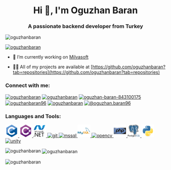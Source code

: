 <h1 align="center">Hi 👋, I'm Oguzhan Baran</h1>
<h3 align="center">A passionate backend developer from Turkey</h3>

<p align="left"> <img src="https://komarev.com/ghpvc/?username=oguzhanbaran&label=Profile%20views&color=0e75b6&style=flat" alt="oguzhanbaran" /> </p>

<p align="left"> <a href="https://twitter.com/oguzhanbaran" target="blank"><img src="https://img.shields.io/twitter/follow/oguzhanbaran?logo=twitter&style=for-the-badge" alt="oguzhanbaran" /></a> </p>

- 🔭 I’m currently working on [Milvasoft](https://github.com/Milvasoft/Milvasoft)

- 👨‍💻 All of my projects are available at [https://github.com/oguzhanbaran?tab=repositories](https://github.com/oguzhanbaran?tab=repositories)

<h3 align="left">Connect with me:</h3>
<p align="left">
<a href="https://dev.to/oguzhanbaran" target="blank"><img align="center" src="https://cdn.jsdelivr.net/npm/simple-icons@3.0.1/icons/dev-dot-to.svg" alt="oguzhanbaran" height="30" width="40" /></a>
<a href="https://twitter.com/oguzhanbaran" target="blank"><img align="center" src="https://raw.githubusercontent.com/rahuldkjain/github-profile-readme-generator/master/src/images/icons/Social/twitter.svg" alt="oguzhanbaran" height="30" width="40" /></a>
<a href="https://linkedin.com/in/oguzhan-baran-843100175" target="blank"><img align="center" src="https://raw.githubusercontent.com/rahuldkjain/github-profile-readme-generator/master/src/images/icons/Social/linked-in-alt.svg" alt="oguzhan-baran-843100175" height="30" width="40" /></a>
<a href="https://instagram.com/oguzhanbaran96" target="blank"><img align="center" src="https://raw.githubusercontent.com/rahuldkjain/github-profile-readme-generator/master/src/images/icons/Social/instagram.svg" alt="oguzhanbaran96" height="30" width="40" /></a>
<a href="https://dribbble.com/oguzhanbaran" target="blank"><img align="center" src="https://raw.githubusercontent.com/rahuldkjain/github-profile-readme-generator/master/src/images/icons/Social/dribbble.svg" alt="oguzhanbaran" height="30" width="40" /></a>
<a href="https://medium.com/@oguzhan.baran96" target="blank"><img align="center" src="https://raw.githubusercontent.com/rahuldkjain/github-profile-readme-generator/master/src/images/icons/Social/medium.svg" alt="@oguzhan.baran96" height="30" width="40" /></a>
</p>

<h3 align="left">Languages and Tools:</h3>
<p align="left"> <a href="https://www.cprogramming.com/" target="_blank"> <img src="https://raw.githubusercontent.com/devicons/devicon/master/icons/c/c-original.svg" alt="c" width="40" height="40"/> </a> <a href="https://www.w3schools.com/cs/" target="_blank"> <img src="https://raw.githubusercontent.com/devicons/devicon/master/icons/csharp/csharp-original.svg" alt="csharp" width="40" height="40"/> </a> <a href="https://dotnet.microsoft.com/" target="_blank"> <img src="https://raw.githubusercontent.com/devicons/devicon/master/icons/dot-net/dot-net-original-wordmark.svg" alt="dotnet" width="40" height="40"/> </a> <a href="https://git-scm.com/" target="_blank"> <img src="https://www.vectorlogo.zone/logos/git-scm/git-scm-icon.svg" alt="git" width="40" height="40"/> </a> <a href="https://www.microsoft.com/en-us/sql-server" target="_blank"> <img src="https://www.svgrepo.com/show/303229/microsoft-sql-server-logo.svg" alt="mssql" width="40" height="40"/> </a> <a href="https://www.mysql.com/" target="_blank"> <img src="https://raw.githubusercontent.com/devicons/devicon/master/icons/mysql/mysql-original-wordmark.svg" alt="mysql" width="40" height="40"/> </a> <a href="https://opencv.org/" target="_blank"> <img src="https://www.vectorlogo.zone/logos/opencv/opencv-icon.svg" alt="opencv" width="40" height="40"/> </a> <a href="https://www.php.net" target="_blank"> <img src="https://raw.githubusercontent.com/devicons/devicon/master/icons/php/php-original.svg" alt="php" width="40" height="40"/> </a> <a href="https://www.postgresql.org" target="_blank"> <img src="https://raw.githubusercontent.com/devicons/devicon/master/icons/postgresql/postgresql-original-wordmark.svg" alt="postgresql" width="40" height="40"/> </a> <a href="https://www.python.org" target="_blank"> <img src="https://raw.githubusercontent.com/devicons/devicon/master/icons/python/python-original.svg" alt="python" width="40" height="40"/> </a> <a href="https://unity.com/" target="_blank"> <img src="https://www.vectorlogo.zone/logos/unity3d/unity3d-icon.svg" alt="unity" width="40" height="40"/> </a> </p>

<p><img align="left" src="https://github-readme-stats.vercel.app/api/top-langs?username=oguzhanbaran&show_icons=true&locale=en&layout=compact" alt="oguzhanbaran" /></p>

<p>&nbsp;<img align="center" src="https://github-readme-stats.vercel.app/api?username=oguzhanbaran&show_icons=true&locale=en" alt="oguzhanbaran" /></p>

<p><img align="center" src="https://github-readme-streak-stats.herokuapp.com/?user=oguzhanbaran&" alt="oguzhanbaran" /></p>

